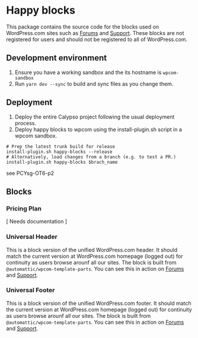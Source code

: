 # Happy blocks

This package contains the source code for the blocks used on WordPress.com sites such as [Forums](https://wordpress.com/forums) and [Support](https://wordpress.com/support). These blocks are not registered for users and should not be registered to all of WordPress.com.

## Development environment

1. Ensure you have a working sandbox and the its hostname is `wpcom-sandbox`
2. Run `yarn dev --sync` to build and sync files as you change them.

## Deployment

1. Deploy the entire Calypso project following the usual deployment process.
2. Deploy happy blocks to wpcom using the install-plugin.sh script in a wpcom sandbox.
```
# Prep the latest trunk build for release
install-plugin.sh happy-blocks --release
# Alternatively, load changes from a branch (e.g. to test a PR.)
install-plugin.sh happy-blocks $brach_name
```

see PCYsg-OT6-p2

## Blocks

### Pricing Plan

[ Needs documentation ]

### Universal Header

This is a block version of the unified WordPress.com header. It should match the current version at WordPress.com homepage (logged out) for continuity as users browse arounf all our sites. The block is built from `@automattic/wpcom-template-parts`. You can see this in action on [Forums](https://wordpress.com/forums) and [Support](https://wordpress.com/support).

### Universal Footer

This is a block version of the unified WordPress.com footer. It should match the current version at WordPress.com homepage (logged out) for continuity as users browse arounf all our sites. The block is built from `@automattic/wpcom-template-parts`. You can see this in action on [Forums](https://wordpress.com/forums) and [Support](https://wordpress.com/support).
